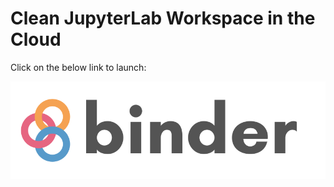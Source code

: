 # Clean JupyterLab Workspace in the Cloud

Click on the below link to launch: 

[![Binder](binder/binder-logo.svg)](https://mybinder.org/v2/gh/beginnerSC/sandbox-test/master?urlpath=lab)
